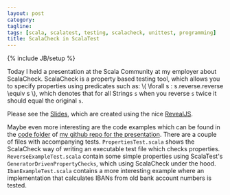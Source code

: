 ```yaml
---
layout: post
category: 
tagline: 
tags: [scala, scalatest, testing, scalacheck, unittest, programming]
title: ScalaCheck in ScalaTest
---
```

{% include JB/setup %}

Today I held a presentation at the Scala Community at my employer about ScalaCheck. 
ScalaCheck is a property based testing tool, which allows you to specify properties using predicates such as: \\( \forall s : s.reverse.reverse \equiv s \\), which denotes that for all Strings `s` when you reverse `s` twice it should equal the original `s`.

Please see the [Slides](/PropertyBasedTestingScalaCheck/index.html), which are created using the nice [RevealJS](https://github.com/hakimel/reveal.js/).

Maybe even more interesting are the code examples which can be found in the [code folder](https://github.com/TimSoethout/PropertyBasedTestingScalaCheck/tree/master/code) of [my github repo for the presentation](https://github.com/TimSoethout/PropertyBasedTestingScalaCheck).
There are a couple of files with accompanying tests. `PropertiesTest.scala` shows the ScalaCheck way of writing an executable test file which checks properties.
`ReverseExampleTest.scala` contain some simple properties using ScalaTest's `GeneratorDrivenPropertyChecks`, which using ScalaCheck under the hood.
`IbanExampleTest.scala` contains a more interesting example where an implementation that calculates IBANs from old bank account numbers is tested.